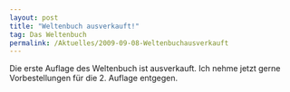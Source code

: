 ```yaml
---
layout: post
title: "Weltenbuch ausverkauft!"
tag: Das Weltenbuch
permalink: /Aktuelles/2009-09-08-Weltenbuchausverkauft
---
```



Die erste Auflage des Weltenbuch ist ausverkauft. Ich nehme jetzt gerne Vorbestellungen für die 2. Auflage entgegen.



